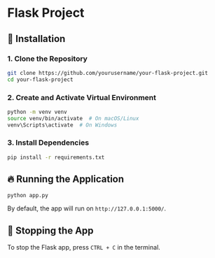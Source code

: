 # Flask Project


## 🚀 Installation

### 1. Clone the Repository
```sh
git clone https://github.com/yourusername/your-flask-project.git
cd your-flask-project
```

### 2. Create and Activate Virtual Environment
```sh
python -m venv venv
source venv/bin/activate  # On macOS/Linux
venv\Scripts\activate  # On Windows
```

### 3. Install Dependencies
```sh
pip install -r requirements.txt
```

## 🔥 Running the Application
```sh
python app.py
```
By default, the app will run on `http://127.0.0.1:5000/`.



## 🛑 Stopping the App
To stop the Flask app, press `CTRL + C` in the terminal.


